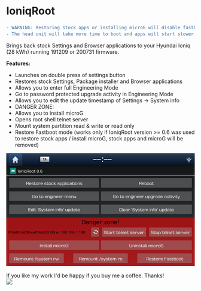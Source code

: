 
# IoniqRoot

```diff
- WARNING: Restoring stock apps or installing microG will disable fastboot mode!
- The head unit will take more time to boot and apps will start slower.
```

Brings back stock Settings and Browser applications to your Hyundai Ioniq (28 kWh) running 191209 or 200731 firmware. <br />

**Features:<br  />**
* Launches on double press of settings button
* Restores stock Settings, Package installer and Browser applications
* Allows you to enter full Engineering Mode
* Go to password protected upgrade activity in Engineering Mode
* Allows you to edit the update timestamp of Settings -> System info
* DANGER ZONE:
* Allows you to install microG
* Opens root shell telnet server
* Mount system partition read & write or read only
* Restore Fastboot mode (works only if IoniqRoot version >= 0.6 was used to restore stock apps / install microG, stock apps and microG will be removed)

![Screenshot](doc/screenshot.png)

If you like my work I'd be happy if you buy me a coffee. Thanks!<br  />
[![](https://www.paypalobjects.com/en_US/i/btn/btn_donateCC_LG.gif)](https://www.paypal.com/cgi-bin/webscr?cmd=_s-xclick&hosted_button_id=RT8WTFDGMLFPG)
